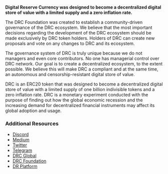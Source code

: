 **Digital Reserve Currency was designed to become a decentralized digital store of value with a limited supply and a zero inflation rate.**

The DRC Foundation was created to establish a community-driven governance of the DRC ecosystem. We believe that the most important decisions regarding the development of the DRC ecosystem should be made exclusively by DRC token holders. Holders of DRC can create new proposals and vote on any changes to DRC and its ecosystem.

The governance system of DRC is truly unique because we do not managers and even core contributors. No one has managerial control over DRC network. Our goal is to create a decentralized ecosystem, to the extent possible. We believe this will make DRC a compliant and at the same time, an autonomous and censorship-resistant digital store of value.

DRC is an ERC20 token that was designed to become a decentralized digital store of value with a limited supply of one billion indivisible tokens and a zero inflation rate. DRC is a monetary experiment conducted with the purpose of finding out how the global economic recession and the increasing demand for decentralized financial instruments may affect its global adoption and usage.


### Additional Resources

* [Discord](https://discord.gg/qDwAauW)
* [Medium](https://medium.com/@digitalreservecurrency)
* [Twitter](https://twitter.com/DRCToken)
* [Telegram](https://t.me/DigitalReserveCurrency)
* [DRC Global](https://drcglobal.org)
* [DRC Foundation](https://drc.foundation)
* [DR Platform](https://drcglobal.org/platform)